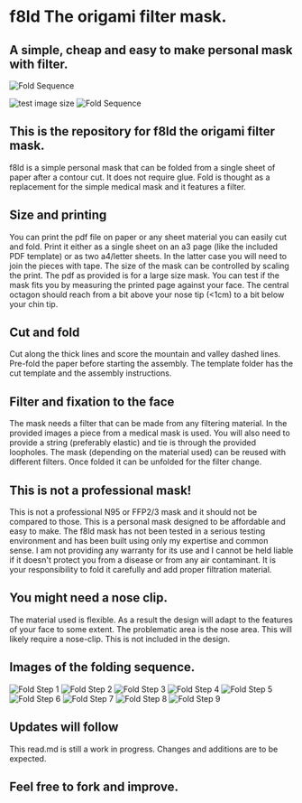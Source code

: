 # f8ld The origami filter mask. 
## A simple, cheap and easy to make personal mask with filter. 

![Fold Sequence](./fold.gif)



![test image size](./wearImages/wearx3.jpg) 
![Fold Sequence](./wearImages/face0900.png)
## This is the repository for f8ld the origami filter mask.
f8ld is a simple personal mask that can be folded from a single sheet of paper after a contour cut. It does not require glue. Fold is thought as a replacement for the simple medical mask and it features a filter. 
## Size and printing
You can print the pdf file on paper or any sheet material you can easily cut and fold. Print it either as a single sheet on an a3 page (like the included PDF template) or as two a4/letter sheets. In the latter case you will need to join the pieces with tape. 
The size of the mask can be controlled by scaling the print. The pdf as provided is for a large size mask. You can test if the mask fits you by measuring the printed page against your face. The central octagon should reach from a bit above your nose tip (<1cm) to a bit below your chin tip.  
## Cut and fold
Cut along the thick lines and score the mountain and valley dashed lines. Pre-fold the paper before starting the assembly. 
The template folder has the cut template and the assembly instructions.
## Filter and fixation to the face
The mask needs a filter that can be made from any filtering material. In the provided images a piece from a medical mask is used.
You will also need to provide a string (preferably elastic) and tie is through the provided loopholes.
The mask (depending on the material used) can be reused with different filters. Once folded it can be unfolded for the filter change.
## This is not a professional mask!
This is not a professional N95 or FFP2/3 mask and it should not be compared to those. This is a personal mask designed to be affordable and easy to make. The f8ld mask has not been tested in a serious testing environment and has been built using only my expertise and common sense. I am not providing any warranty for its use and I cannot be held liable if it doesn't protect you from a disease or from any air contaminant. It is your responsibility to fold it carefully and add proper filtration material. 
## You might need a nose clip.
The material used is flexible. As a result the design will adapt to the features of your face to some extent. The problematic area is the nose area. This will likely require a nose-clip. This is not included in the design. 
## Images of the folding sequence.
![Fold Step 1](./foldSequencePhotos/001.jpg)
![Fold Step 2](./foldSequencePhotos/002.jpg)
![Fold Step 3](./foldSequencePhotos/003.jpg)
![Fold Step 4](./foldSequencePhotos/004.jpg)
![Fold Step 5](./foldSequencePhotos/005.jpg)
![Fold Step 6](./foldSequencePhotos/006.jpg)
![Fold Step 7](./foldSequencePhotos/007.jpg)
![Fold Step 8](./foldSequencePhotos/008.jpg)
![Fold Step 9](./foldSequencePhotos/009.jpg)
## Updates will follow 
This read.md is still a work in progress. Changes and additions are to be expected. 
## Feel free to fork and improve.
